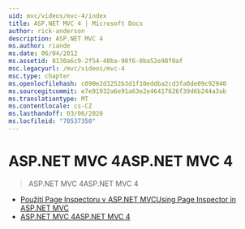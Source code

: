 ```yaml
---
uid: mvc/videos/mvc-4/index
title: ASP.NET MVC 4 | Microsoft Docs
author: rick-anderson
description: ASP.NET MVC 4
ms.author: riande
ms.date: 06/04/2012
ms.assetid: 8130a6c9-2f54-48ba-90f6-0ba52e98f0af
msc.legacyurl: /mvc/videos/mvc-4
msc.type: chapter
ms.openlocfilehash: c090e2d3252b3d1f10eddba2cd3fa0de09c92940
ms.sourcegitcommit: e7e91932a6e91a63e2e46417626f39d6b244a3ab
ms.translationtype: MT
ms.contentlocale: cs-CZ
ms.lasthandoff: 03/06/2020
ms.locfileid: "78537350"
---
```

# <a name="aspnet-mvc-4"></a><span data-ttu-id="ff38f-103">ASP.NET MVC 4</span><span class="sxs-lookup"><span data-stu-id="ff38f-103">ASP.NET MVC 4</span></span>

> <span data-ttu-id="ff38f-104">ASP.NET MVC 4</span><span class="sxs-lookup"><span data-stu-id="ff38f-104">ASP.NET MVC 4</span></span>

- [<span data-ttu-id="ff38f-105">Použití Page Inspectoru v ASP.NET MVC</span><span class="sxs-lookup"><span data-stu-id="ff38f-105">Using Page Inspector in ASP.NET MVC</span></span>](using-page-inspector-in-aspnet-mvc.md)
- [<span data-ttu-id="ff38f-106">ASP.NET MVC 4</span><span class="sxs-lookup"><span data-stu-id="ff38f-106">ASP.NET MVC 4</span></span>](aspnet-mvc-4.md)
